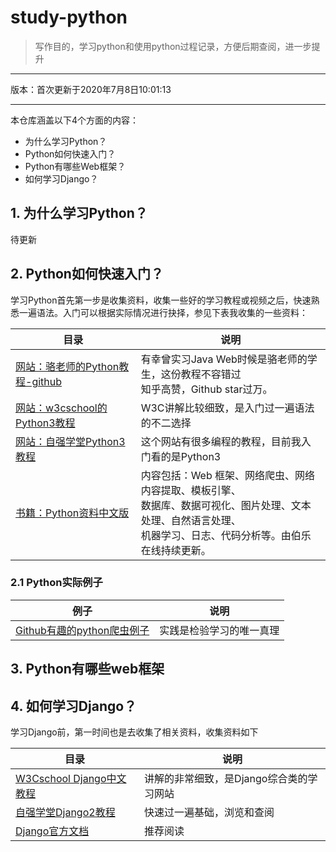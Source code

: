 # study-python
> 写作目的，学习python和使用python过程记录，方便后期查阅，进一步提升

----

版本：首次更新于2020年7月8日10:01:13

---

本仓库涵盖以下4个方面的内容：

- 为什么学习Python？
- Python如何快速入门？
- Python有哪些Web框架？
- 如何学习Django？

## 1. 为什么学习Python？

待更新

## 2. Python如何快速入门？

学习Python首先第一步是收集资料，收集一些好的学习教程或视频之后，快速熟悉一遍语法。入门可以根据实际情况进行抉择，参见下表我收集的一些资料：

| 目录                                                         | 说明                                                         |
| ------------------------------------------------------------ | ------------------------------------------------------------ |
| [网站：骆老师的Python教程-github](https://github.com/jackfrued/Python-100-Days) | 有幸曾实习Java Web时候是骆老师的学生，这份教程不容错过<br>知乎高赞，Github star过万。 |
| [网站：w3cschool的Python3教程](https://www.w3cschool.cn/python3/) | W3C讲解比较细致，是入门过一遍语法的不二选择                  |
| [网站：自强学堂Python3教程](https://code.ziqiangxuetang.com/python3/python3-tutorial.html) | 这个网站有很多编程的教程，目前我入门看的是Python3            |
| [书籍：Python资料中文版](https://github.com/jobbole/awesome-python-cn) | 内容包括：Web 框架、网络爬虫、网络内容提取、模板引擎、<br>数据库、数据可视化、图片处理、文本处理、自然语言处理、<br />机器学习、日志、代码分析等。由伯乐在线持续更新。 |

### 2.1 Python实际例子

| 例子                                                         | 说明                     |
| ------------------------------------------------------------ | ------------------------ |
| [Github有趣的python爬虫例子](https://github.com/shengqiangzhang/examples-of-web-crawlers) | 实践是检验学习的唯一真理 |



## 3. Python有哪些web框架





## 4. 如何学习Django？

学习Django前，第一时间也是去收集了相关资料，收集资料如下

| 目录                                                         | 说明                                     |
| ------------------------------------------------------------ | ---------------------------------------- |
| [W3Cschool Django中文教程](https://www.w3cschool.cn/django/dl5b8ozt.html) | 讲解的非常细致，是Django综合类的学习网站 |
| [自强学堂Django2教程](https://code.ziqiangxuetang.com/django/django-tutorial.html) | 快速过一遍基础，浏览和查阅               |
| [Django官方文档](https://docs.djangoproject.com/zh-hans/3.0/intro/tutorial01/) | 推荐阅读                                 |

